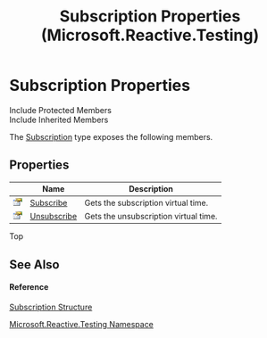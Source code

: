 ﻿---
title: Subscription Properties (Microsoft.Reactive.Testing)
TOCTitle: Subscription Properties
ms:assetid: Properties.T:Microsoft.Reactive.Testing.Subscription
ms:mtpsurl: https://msdn.microsoft.com/en-us/library/microsoft.reactive.testing.subscription_properties(v=VS.103)
ms:contentKeyID: 36068363
ms.date: 06/28/2011
mtps_version: v=VS.103
---

# Subscription Properties

Include Protected Members  
Include Inherited Members  

The [Subscription](hh229527\(v=vs.103\).md) type exposes the following members.

## Properties

<table>
<thead>
<tr class="header">
<th> </th>
<th>Name</th>
<th>Description</th>
</tr>
</thead>
<tbody>
<tr class="odd">
<td><img src="images\Hh211972.pubproperty(en-us,VS.103).gif" title="Public property" alt="Public property" /></td>
<td><a href="hh229782(v=vs.103).md">Subscribe</a></td>
<td>Gets the subscription virtual time.</td>
</tr>
<tr class="even">
<td><img src="images\Hh211972.pubproperty(en-us,VS.103).gif" title="Public property" alt="Public property" /></td>
<td><a href="hh229850(v=vs.103).md">Unsubscribe</a></td>
<td>Gets the unsubscription virtual time.</td>
</tr>
</tbody>
</table>

Top

## See Also

#### Reference

[Subscription Structure](hh229527\(v=vs.103\).md)

[Microsoft.Reactive.Testing Namespace](hh212009\(v=vs.103\).md)

